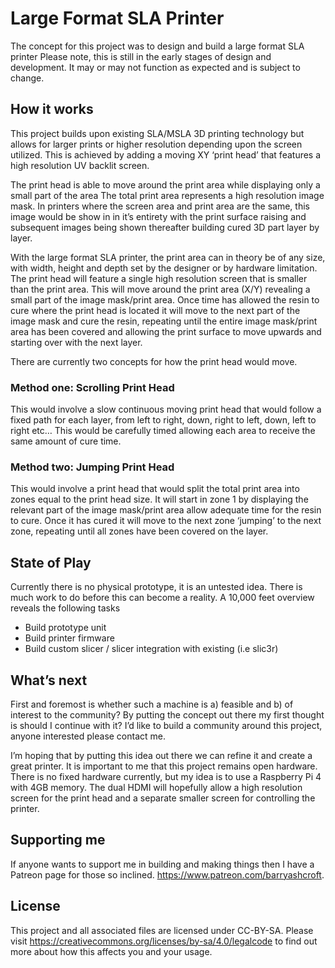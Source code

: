 # Large Format SLA Printer
The concept for this project was to design and build a large format SLA printer Please note, this is still in the early stages of design and development. It may or may not function as expected and is subject to change.

## How it works
This project builds upon existing SLA/MSLA 3D printing technology but allows for larger prints or higher resolution depending upon the screen utilized. This is achieved by adding a moving XY ‘print head’ that features a high resolution UV backlit screen. 

The print head is able to move around the print area while displaying only a small part of the area The total print area represents a high resolution image mask. In printers where the screen area and print area are the same, this image would be show in in it’s entirety with the print surface raising and subsequent images being shown thereafter building cured 3D part layer by layer.  

With the large format SLA printer, the print area can in theory be of any size, with width, height and depth set by the designer or by hardware limitation. The print head will feature a single high resolution screen that is smaller than the print area. This will move around the print area (X/Y) revealing a small part of the image mask/print area. Once time has allowed the resin to cure where the print head is located it will move to the next part of the image mask and cure the resin, repeating until the entire image mask/print area has been covered and allowing the print surface to move upwards and starting over with the next layer.

There are currently two concepts for how the print head would move.
### Method one: Scrolling Print Head
This would involve a slow continuous moving print head that would follow a fixed path for each layer, from left to right, down, right to left, down, left to right etc… This would be carefully timed allowing each area to receive the same amount of cure time.
### Method two: Jumping Print Head
This would involve a print head that would split the total print area into zones equal to the print head size. It will start in zone 1 by displaying the relevant part of the image mask/print area allow adequate time for the resin to cure. Once it has cured it will move to the next zone ‘jumping’ to the next zone, repeating until all zones have been covered on the layer.

## State of Play
Currently there is no physical prototype, it is an untested idea. There is much work to do before this can become a reality. A 10,000 feet overview reveals the following tasks

* Build prototype unit
* Build printer firmware
* Build custom slicer / slicer integration with existing (i.e slic3r)

## What’s next
First and foremost is whether such a machine is a) feasible and b) of interest to the community? By putting the concept out there my first thought is should I continue with it? I’d like to build a community around this project, anyone interested please contact me.

I’m hoping that by putting this idea out there we can refine it and create a great printer. It is important to me that this project remains open hardware. There is no fixed hardware currently, but my idea is to use a Raspberry Pi 4 with 4GB memory. The dual HDMI will hopefully allow a high resolution screen for the print head and a separate smaller screen for controlling the printer.

## Supporting me
If anyone wants to support me in building and making things then I have a Patreon page for those so inclined.  https://www.patreon.com/barryashcroft.

## License
This project and all associated files are licensed under CC-BY-SA. Please visit https://creativecommons.org/licenses/by-sa/4.0/legalcode to find out more about how this affects you and your usage.
